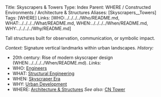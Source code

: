Title: Skyscrapers & Towers
Type: Index
Parent: WHERE / Constructed Environments / Architecture & Structures
Aliases: [Skyscrapers__Towers]
Tags: [WHERE]
Links: [WHO:../../../../Who/README.md, WHAT:../../../../What/README.md, WHEN:../../../../When/README.md, WHY:../../../../Why/README.md]

Tall structures built for observation, communication, or symbolic impact.

_Context:_ Signature vertical landmarks within urban landscapes.
_History:_
- 20th century: Rise of modern skyscraper design (WHEN:../../../../When/README.md).
_Links:_
- WHO: [Engineers](../../../../Who/README.md)
- WHAT: [Structural Engineering](../../../../What/README.md)
- WHEN: [Skyscraper Era](../../../../When/README.md)
- WHY: [Urban Development](../../../../Why/README.md)
- WHERE: [Architecture & Structures](../README.md)
_See also:_ [CN Tower](CN-Tower.md)
